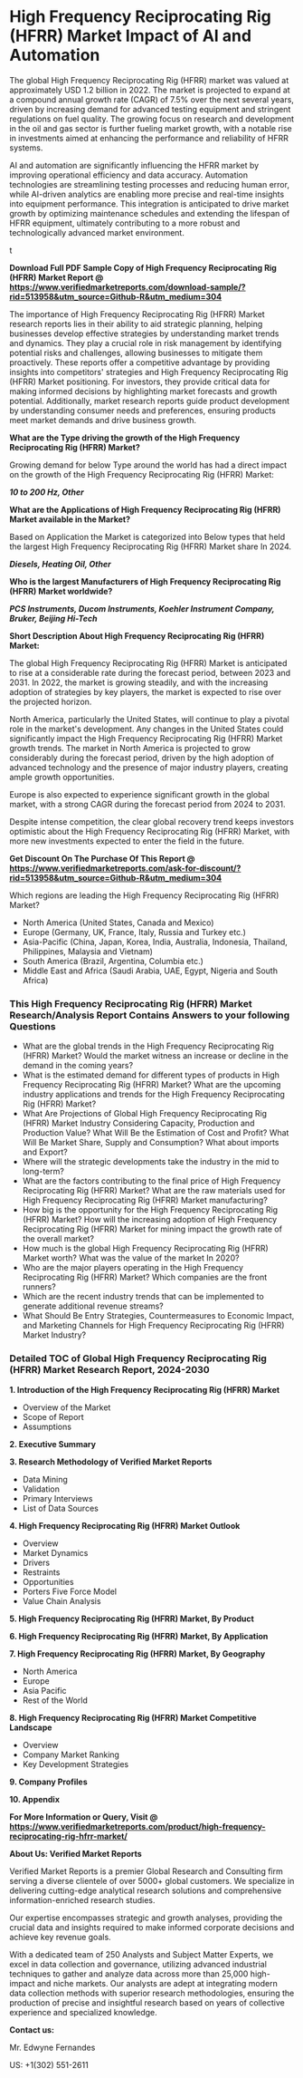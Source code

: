 <meta name="title" content="Global  High Frequency Reciprocating Rig (HFRR) Market Impact of AI and Automation"><meta name="description" content="  The global High Frequency Reciprocating Rig (HFRR) market was valued at approximately USD 1.2 billion in 2022. The market is projected to expand at a compound annual"><meta name="title" content=" High Frequency Reciprocating Rig (HFRR) Market Size, Share, Scope, Trends, Growth, Opportunities, Analysis, Forecast"> <h1>High Frequency Reciprocating Rig (HFRR) Market Impact of AI and Automation</h1> <p>The global High Frequency Reciprocating Rig (HFRR) market was valued at approximately USD 1.2 billion in 2022. The market is projected to expand at a compound annual growth rate (CAGR) of 7.5% over the next several years, driven by increasing demand for advanced testing equipment and stringent regulations on fuel quality. The growing focus on research and development in the oil and gas sector is further fueling market growth, with a notable rise in investments aimed at enhancing the performance and reliability of HFRR systems.</p> <p>AI and automation are significantly influencing the HFRR market by improving operational efficiency and data accuracy. Automation technologies are streamlining testing processes and reducing human error, while AI-driven analytics are enabling more precise and real-time insights into equipment performance. This integration is anticipated to drive market growth by optimizing maintenance schedules and extending the lifespan of HFRR equipment, ultimately contributing to a more robust and technologically advanced market environment.</p> t</p><p id="" class=""><strong>Download Full PDF Sample Copy of High Frequency Reciprocating Rig (HFRR) Market Report @ <a href="https://www.verifiedmarketreports.com/download-sample/?rid=513958&utm_source=Github-R&utm_medium=304" target="_blank">https://www.verifiedmarketreports.com/download-sample/?rid=513958&utm_source=Github-R&utm_medium=304</a></strong></p><p>The importance of&nbsp;High Frequency Reciprocating Rig (HFRR) Market research reports lies in their ability to aid strategic planning, helping businesses develop effective strategies by understanding market trends and dynamics. They play a crucial role in risk management by identifying potential risks and challenges, allowing businesses to mitigate them proactively. These reports offer a competitive advantage by providing insights into competitors' strategies and High Frequency Reciprocating Rig (HFRR) Market positioning. For investors, they provide critical data for making informed decisions by highlighting market forecasts and growth potential. Additionally, market research reports guide product development by understanding consumer needs and preferences, ensuring products meet market demands and drive business growth.</p><p><strong>What are the&nbsp;Type driving the growth of the High Frequency Reciprocating Rig (HFRR) Market?</strong></p><p id="" class="">Growing demand for below Type around the world has had a direct impact on the growth of the High Frequency Reciprocating Rig (HFRR) Market:</p><em><strong>10 to 200 Hz, Other</strong></em></p><strong>What are the&nbsp;Applications&nbsp;of High Frequency Reciprocating Rig (HFRR) Market available in the Market?</strong></p><p id="" class="">Based on Application the Market is categorized into Below types that held the largest High Frequency Reciprocating Rig (HFRR) Market share In 2024.</p><em><strong>Diesels, Heating Oil, Other</strong></em></p><strong>Who is the largest Manufacturers of High Frequency Reciprocating Rig (HFRR) Market worldwide?</strong></p><p><em><strong>PCS Instruments, Ducom Instruments, Koehler Instrument Company, Bruker, Beijing Hi-Tech</strong></em></p><p id="" class=""><strong>Short Description About High Frequency Reciprocating Rig (HFRR) Market:</strong></p><p>The global High Frequency Reciprocating Rig (HFRR) Market is anticipated to rise at a considerable rate during the forecast period, between 2023 and 2031. In 2022, the market is growing steadily, and with the increasing adoption of strategies by key players, the market is expected to rise over the projected horizon.</p><p>North America, particularly the United States, will continue to play a pivotal role in the market's development. Any changes in the United States could significantly impact the High Frequency Reciprocating Rig (HFRR) Market growth trends. The market in North America is projected to grow considerably during the forecast period, driven by the high adoption of advanced technology and the presence of major industry players, creating ample growth opportunities.</p><p>Europe is also expected to experience significant growth in the global market, with a strong CAGR during the forecast period from 2024 to 2031.</p><p>Despite intense competition, the clear global recovery trend keeps investors optimistic about the High Frequency Reciprocating Rig (HFRR) Market, with more new investments expected to enter the field in the future.</p><p id="" class=""><strong>Get Discount On The Purchase Of This Report @ <a href="https://www.verifiedmarketreports.com/ask-for-discount/?rid=513958&utm_source=Github-R&utm_medium=304" target="_blank">https://www.verifiedmarketreports.com/ask-for-discount/?rid=513958&utm_source=Github-R&utm_medium=304</a></strong></p>Which regions are leading the High Frequency Reciprocating Rig (HFRR) Market?</p><ul><li>North America (United States, Canada and Mexico)</li><li>Europe (Germany, UK, France, Italy, Russia and Turkey etc.)</li><li>Asia-Pacific (China, Japan, Korea, India, Australia, Indonesia, Thailand, Philippines, Malaysia and Vietnam)</li><li>South America (Brazil, Argentina, Columbia etc.)</li><li>Middle East and Africa (Saudi Arabia, UAE, Egypt, Nigeria and South Africa)</li></ul><h3 id="" class="">This High Frequency Reciprocating Rig (HFRR) Market Research/Analysis Report Contains Answers to your following Questions</h3><ul><li>What are the global trends in the High Frequency Reciprocating Rig (HFRR) Market? Would the market witness an increase or decline in the demand in the coming years?</li><li>What is the estimated demand for different types of products in High Frequency Reciprocating Rig (HFRR) Market? What are the upcoming industry applications and trends for the High Frequency Reciprocating Rig (HFRR) Market?</li><li>What Are Projections of Global High Frequency Reciprocating Rig (HFRR) Market Industry Considering Capacity, Production and Production Value? What Will Be the Estimation of Cost and Profit? What Will Be Market Share, Supply and Consumption? What about imports and Export?</li><li>Where will the strategic developments take the industry in the mid to long-term?</li><li>What are the factors contributing to the final price of High Frequency Reciprocating Rig (HFRR) Market? What are the raw materials used for High Frequency Reciprocating Rig (HFRR) Market manufacturing?</li><li>How big is the opportunity for the High Frequency Reciprocating Rig (HFRR) Market? How will the increasing adoption of High Frequency Reciprocating Rig (HFRR) Market for mining impact the growth rate of the overall market?</li><li>How much is the global High Frequency Reciprocating Rig (HFRR) Market worth? What was the value of the market In 2020?</li><li>Who are the major players operating in the High Frequency Reciprocating Rig (HFRR) Market? Which companies are the front runners?</li><li>Which are the recent industry trends that can be implemented to generate additional revenue streams?</li><li>What Should Be Entry Strategies, Countermeasures to Economic Impact, and Marketing Channels for High Frequency Reciprocating Rig (HFRR) Market Industry?</li></ul><h3 id="" class="">Detailed TOC of Global High Frequency Reciprocating Rig (HFRR) Market Research Report, 2024-2030</h3><p id="" class=""><strong>1. Introduction of the High Frequency Reciprocating Rig (HFRR) Market</strong></p><ul><li>Overview of the Market</li><li>Scope of Report</li><li>Assumptions</li></ul><p id="" class=""><strong>2. Executive Summary</strong></p><p id="" class=""><strong>3. Research Methodology of Verified Market Reports</strong></p><ul><li>Data Mining</li><li>Validation</li><li>Primary Interviews</li><li>List of Data Sources</li></ul><p id="" class=""><strong>4. High Frequency Reciprocating Rig (HFRR) Market Outlook</strong></p><ul><li>Overview</li><li>Market Dynamics</li><li>Drivers</li><li>Restraints</li><li>Opportunities</li><li>Porters Five Force Model</li><li>Value Chain Analysis</li></ul><p id="" class=""><strong>5. High Frequency Reciprocating Rig (HFRR) Market, By Product</strong></p><p id="" class=""><strong>6. High Frequency Reciprocating Rig (HFRR) Market, By Application</strong></p><p id="" class=""><strong>7. High Frequency Reciprocating Rig (HFRR) Market, By Geography</strong></p><ul><li>North America</li><li>Europe</li><li>Asia Pacific</li><li>Rest of the World</li></ul><p id="" class=""><strong>8. High Frequency Reciprocating Rig (HFRR) Market Competitive Landscape</strong></p><ul><li>Overview</li><li>Company Market Ranking</li><li>Key Development Strategies</li></ul><p id="" class=""><strong>9. Company Profiles</strong></p><p id="" class=""><strong>10. Appendix</strong></p><p id="" class=""><strong>For More Information or Query, Visit @ <a href="https://www.verifiedmarketreports.com/product/high-frequency-reciprocating-rig-hfrr-market/" target="_blank">https://www.verifiedmarketreports.com/product/high-frequency-reciprocating-rig-hfrr-market/</a></strong></p><p id="" class=""><strong>About Us: Verified Market Reports</strong></p><p id="" class="">Verified Market Reports is a premier Global Research and Consulting firm serving a diverse clientele of over 5000+ global customers. We specialize in delivering cutting-edge analytical research solutions and comprehensive information-enriched research studies.</p><p id="" class="">Our expertise encompasses strategic and growth analyses, providing the crucial data and insights required to make informed corporate decisions and achieve key revenue goals.</p><p id="" class="">With a dedicated team of 250 Analysts and Subject Matter Experts, we excel in data collection and governance, utilizing advanced industrial techniques to gather and analyze data across more than 25,000 high-impact and niche markets. Our analysts are adept at integrating modern data collection methods with superior research methodologies, ensuring the production of precise and insightful research based on years of collective experience and specialized knowledge.</p><p id="" class=""><strong>Contact us:</strong></p><p id="" class="">Mr. Edwyne Fernandes</p><p id="" class="">US: +1(302) 551-2611</p>